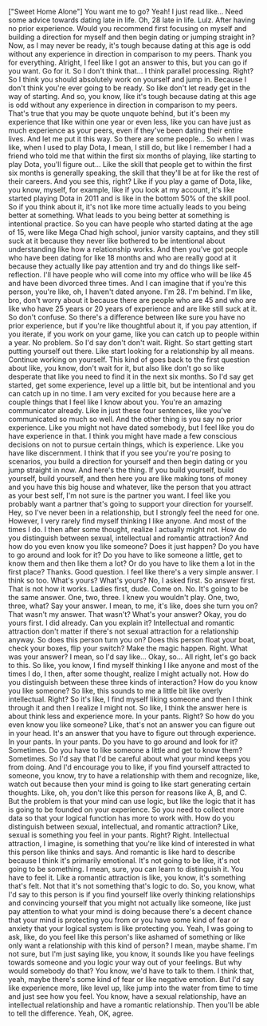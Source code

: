  ["Sweet Home Alone"] You want me to go? Yeah! I just read like... Need some advice towards dating late in life. Oh, 28 late in life. Lulz. After having no prior experience. Would you recommend first focusing on myself and building a direction for myself and then begin dating or jumping straight in? Now, as I may never be ready, it's tough because dating at this age is odd without any experience in direction in comparison to my peers. Thank you for everything. Alright, I feel like I got an answer to this, but you can go if you want. Go for it. So I don't think that... I think parallel processing. Right? So I think you should absolutely work on yourself and jump in. Because I don't think you're ever going to be ready. So like don't let ready get in the way of starting. And so, you know, like it's tough because dating at this age is odd without any experience in direction in comparison to my peers. That's true that you may be quote unquote behind, but it's been my experience that like within one year or even less, like you can have just as much experience as your peers, even if they've been dating their entire lives. And let me put it this way. So there are some people... So when I was like, when I used to play Dota, I mean, I still do, but like I remember I had a friend who told me that within the first six months of playing, like starting to play Dota, you'll figure out... Like the skill that people get to within the first six months is generally speaking, the skill that they'll be at for like the rest of their careers. And you see this, right? Like if you play a game of Dota, like, you know, myself, for example, like if you look at my account, it's like started playing Dota in 2011 and is like in the bottom 50% of the skill pool. So if you think about it, it's not like more time actually leads to you being better at something. What leads to you being better at something is intentional practice. So you can have people who started dating at the age of 15, were like Mega Chad high school, junior varsity captains, and they still suck at it because they never like bothered to be intentional about understanding like how a relationship works. And then you've got people who have been dating for like 18 months and who are really good at it because they actually like pay attention and try and do things like self-reflection. I'll have people who will come into my office who will be like 45 and have been divorced three times. And I can imagine that if you're this person, you're like, oh, I haven't dated anyone. I'm 28. I'm behind. I'm like, bro, don't worry about it because there are people who are 45 and who are like who have 25 years or 20 years of experience and are like still suck at it. So don't confuse. So there's a difference between like sure you have no prior experience, but if you're like thoughtful about it, if you pay attention, if you iterate, if you work on your game, like you can catch up to people within a year. No problem. So I'd say don't don't wait. Right. So start getting start putting yourself out there. Like start looking for a relationship by all means. Continue working on yourself. This kind of goes back to the first question about like, you know, don't wait for it, but also like don't go so like desperate that like you need to find it in the next six months. So I'd say get started, get some experience, level up a little bit, but be intentional and you can catch up in no time. I am very excited for you because here are a couple things that I feel like I know about you. You're an amazing communicator already. Like in just these four sentences, like you've communicated so much so well. And the other thing is you say no prior experience. Like you might not have dated somebody, but I feel like you do have experience in that. I think you might have made a few conscious decisions on not to pursue certain things, which is experience. Like you have like discernment. I think that if you see you're you're posing to scenarios, you build a direction for yourself and then begin dating or you jump straight in now. And here's the thing. If you build yourself, build yourself, build yourself, and then here you are like making tons of money and you have this big house and whatever, like the person that you attract as your best self, I'm not sure is the partner you want. I feel like you probably want a partner that's going to support your direction for yourself. Hey, so I've never been in a relationship, but I strongly feel the need for one. However, I very rarely find myself thinking I like anyone. And most of the times I do. I then after some thought, realize I actually might not. How do you distinguish between sexual, intellectual and romantic attraction? And how do you even know you like someone? Does it just happen? Do you have to go around and look for it? Do you have to like someone a little, get to know them and then like them a lot? Or do you have to like them a lot in the first place? Thanks. Good question. I feel like there's a very simple answer. I think so too. What's yours? What's yours? No, I asked first. So answer first. That is not how it works. Ladies first, dude. Come on. No. It's going to be the same answer. One, two, three. I knew you wouldn't play. One, two, three, what? Say your answer. I mean, to me, it's like, does she turn you on? That wasn't my answer. That wasn't? What's your answer? Okay, you do yours first. I did already. Can you explain it? Intellectual and romantic attraction don't matter if there's not sexual attraction for a relationship anyway. So does this person turn you on? Does this person float your boat, check your boxes, flip your switch? Make the magic happen. Right. What was your answer? I mean, so I'd say like... Okay, so... All right, let's go back to this. So like, you know, I find myself thinking I like anyone and most of the times I do, I then, after some thought, realize I might actually not. How do you distinguish between these three kinds of interaction? How do you know you like someone? So like, this sounds to me a little bit like overly intellectual. Right? So it's like, I find myself liking someone and then I think through it and then I realize I might not. So like, I think the answer here is about think less and experience more. In your pants. Right? So how do you even know you like someone? Like, that's not an answer you can figure out in your head. It's an answer that you have to figure out through experience. In your pants. In your pants. Do you have to go around and look for it? Sometimes. Do you have to like someone a little and get to know them? Sometimes. So I'd say that I'd be careful about what your mind keeps you from doing. And I'd encourage you to like, if you find yourself attracted to someone, you know, try to have a relationship with them and recognize, like, watch out because then your mind is going to like start generating certain thoughts. Like, oh, you don't like this person for reasons like A, B, and C. But the problem is that your mind can use logic, but like the logic that it has is going to be founded on your experience. So you need to collect more data so that your logical function has more to work with. How do you distinguish between sexual, intellectual, and romantic attraction? Like, sexual is something you feel in your pants. Right? Right. Intellectual attraction, I imagine, is something that you're like kind of interested in what this person like thinks and says. And romantic is like hard to describe because I think it's primarily emotional. It's not going to be like, it's not going to be something. I mean, sure, you can learn to distinguish it. You have to feel it. Like a romantic attraction is like, you know, it's something that's felt. Not that it's not something that's logic to do. So, you know, what I'd say to this person is if you find yourself like overly thinking relationships and convincing yourself that you might not actually like someone, like just pay attention to what your mind is doing because there's a decent chance that your mind is protecting you from or you have some kind of fear or anxiety that your logical system is like protecting you. Yeah, I was going to ask, like, do you feel like this person's like ashamed of something or like only want a relationship with this kind of person? I mean, maybe shame. I'm not sure, but I'm just saying like, you know, it sounds like you have feelings towards someone and you logic your way out of your feelings. But why would somebody do that? You know, we'd have to talk to them. I think that, yeah, maybe there's some kind of fear or like negative emotion. But I'd say like experience more, like level up, like jump into the water from time to time and just see how you feel. You know, have a sexual relationship, have an intellectual relationship and have a romantic relationship. Then you'll be able to tell the difference. Yeah, OK, agree.